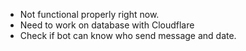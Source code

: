 - Not functional properly right now.
- Need to work on database with Cloudflare
- Check if bot can know who send message and date.
